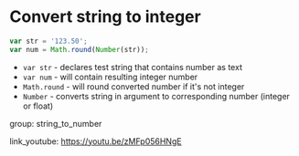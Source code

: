 # Convert string to integer

```javascript
var str = '123.50';
var num = Math.round(Number(str));
```

- `var str` - declares test string that contains number as text
- `var num` - will contain resulting integer number
- `Math.round` - will round converted number if it's not integer
- `Number` - converts string in argument to corresponding number (integer or float)

group: string_to_number


link_youtube: https://youtu.be/zMFp056HNgE
